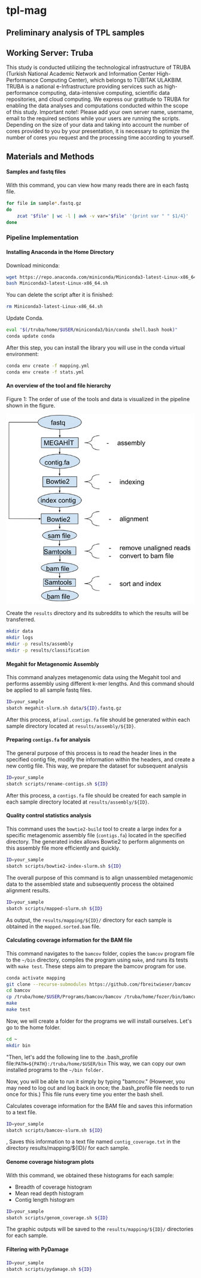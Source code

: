 # tpl-mag

## Preliminary analysis of TPL samples

## Working Server: Truba

This study is conducted utilizing the technological infrastructure of TRUBA (Turkish National Academic Network and Information Center High-Performance Computing Center), which belongs to TÜBITAK ULAKBIM. TRUBA is a national e-Infrastructure providing services such as high-performance computing, data-intensive computing, scientific data repositories, and cloud computing. We express our gratitude to TRUBA for enabling the data analyses and computations conducted within the scope of this study.
Important note!: Please add your own server name, username, email to the required sections while your users are running the scripts. Depending on the size of your data and taking into account the number of cores provided to you by your presentation, it is necessary to optimize the number of cores you request and the processing time according to yourself.

## Materials and Methods

#### Samples and fastq files

With this command, you can view how many reads there are in each fastq file.

```bash
for file in sample*.fastq.gz
do
    zcat "$file" | wc -l | awk -v var="$file" '{print var " " $1/4}'
done
```

### Pipeline Implementation

#### Installing Anaconda in the Home Directory

Download miniconda:

```bash
wget https://repo.anaconda.com/miniconda/Miniconda3-latest-Linux-x86_64.sh
bash Miniconda3-latest-Linux-x86_64.sh
```

You can delete the script after it is finished:

```bash
rm Miniconda3-latest-Linux-x86_64.sh
```

Update Conda.

```bash
eval "$(/truba/home/$USER/miniconda3/bin/conda shell.bash hook)"
conda update conda
```

After this step, you can install the library you will use in the conda virtual environment:

```bash
conda env create -f mapping.yml
conda env create -f stats.yml
```

#### An overview of the tool and file hierarchy

Figure 1: The order of use of the tools and data is visualized in the pipeline shown in the figure.

![pipeline](image.png)

Create the `results` directory and its subreddits to which the results will be transferred.

```bash
mkdir data
mkdir logs
mkdir -p results/assembly 
mkdir -p results/classification
```
#### Megahit for Metagenomic Assembly

This command analyzes metagenomic data using the Megahit tool and performs assembly using different k-mer lengths. And this command should be applied to all sample fastq files.

```bash
ID=your_sample
sbatch megahit-slurm.sh data/${ID}.fastq.gz
```

After this process, a`final.contigs.fa` file should be generated within each sample directory located at `results/assembly/${ID}`.

#### Preparing `contigs.fa` for analysis

The general purpose of this process is to read the header lines in the specified contig file, modify the information within the headers, and create a new contig file. This way, we prepare the dataset for subsequent analysis

```bash
ID=your_sample
sbatch scripts/rename-contigs.sh ${ID}
```

After this process, a `contigs.fa` file should be created for each sample in each sample directory located at `results/assembly/${ID}`.

#### Quality control statistics analysis

This command uses the `bowtie2-build` tool to create a large index for a specific metagenomic assembly file (`contigs.fa`) located in the specified directory. The generated index allows Bowtie2 to perform alignments on this assembly file more efficiently and quickly.

```bash
ID=your_sample
sbatch scripts/bowtie2-index-slurm.sh ${ID}
```

The overall purpose of this command is to align unassembled metagenomic data to the assembled state and subsequently process the obtained alignment results.

```bash
ID=your_sample
sbatch scripts/mapped-slurm.sh ${ID}
```

As output, the `results/mapping/${ID}/` directory for each sample is obtained in the `mapped.sorted.bam` file.

#### Calculating coverage information for the BAM file

This command navigates to the `bamcov` folder, copies the `bamcov` program file to the `~/bin` directory, compiles the program using `make`, and runs its tests with `make test`. These steps aim to prepare the bamcov program for use.

```bash
conda activate mapping
git clone --recurse-submodules https://github.com/fbreitwieser/bamcov
cd bamcov
cp /truba/home/$USER/Programs/bamcov/bamcov /truba/home/fozer/bin/bamcov
make
make test
```

Now, we will create a folder for the programs we will install ourselves. Let's go to the home folder.

```bash
cd ~
mkdir bin
```

"Then, let's add the following line to the .bash_profile file:```PATH=${PATH}:/truba/home/$USER/bin```
This way, we can copy our own installed programs to the `~/bin folder.`

Now, you will be able to run it simply by typing "bamcov." (However, you may need to log out and log back in once; the .bash_profile file needs to run once for this.) This file runs every time you enter the bash shell.

Calculates coverage information for the BAM file and saves this information to a text file.

```bash
ID=your_sample
sbatch scripts/bamcov-slurm.sh ${ID}
```
,
Saves this information to a text file named `contig_coverage.txt` in the directory results/mapping/${ID}/ for each sample.

#### Genome coverage histogram plots

With this command, we obtained these histograms for each sample:

- Breadth of coverage histogram
- Mean read depth histogram
- Contig length histogram

```bash
ID=your_sample
sbatch scripts/genom_coverage.sh ${ID}
```

The graphic outputs will be saved to the `results/mapping/${ID}/` directories for each sample.

#### Filtering with PyDamage

```bash
ID=your_sample
sbatch scripts/pydamage.sh ${ID}
```